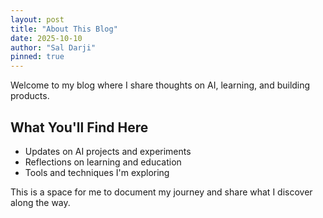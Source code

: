 ```yaml
---
layout: post
title: "About This Blog"
date: 2025-10-10
author: "Sal Darji"
pinned: true
---
```


Welcome to my blog where I share thoughts on AI, learning, and building products.

## What You'll Find Here

- Updates on AI projects and experiments
- Reflections on learning and education
- Tools and techniques I'm exploring

This is a space for me to document my journey and share what I discover along the way.

